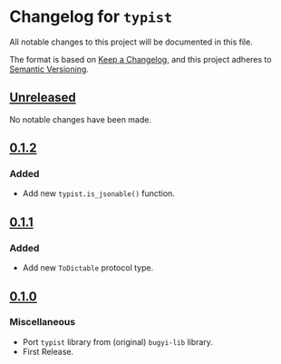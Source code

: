 # Changelog for `typist`

All notable changes to this project will be documented in this file.

The format is based on [Keep a Changelog], and this project adheres to
[Semantic Versioning].

[Keep a Changelog]: https://keepachangelog.com/en/1.0.0/
[Semantic Versioning]: https://semver.org/


## [Unreleased](https://github.com/python-boltons/typist/compare/0.1.2...HEAD)

No notable changes have been made.


## [0.1.2](https://github.com/python-boltons/typist/compare/0.1.1...0.1.2)

### Added

* Add new `typist.is_jsonable()` function.


## [0.1.1](https://github.com/python-boltons/typist/compare/0.1.0...0.1.1)

### Added

* Add new `ToDictable` protocol type.


## [0.1.0](https://github.com/python-boltons/typist/releases/tag/0.1.0)

### Miscellaneous

* Port `typist` library from (original) `bugyi-lib` library.
* First Release.
